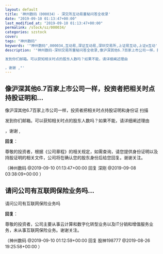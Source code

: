 ```yaml
---
layout: default
title: '神州数码（000034）- 深交所互动易董秘问答全收录'
date: "2019-09-10 01:13:47+00:00"
last_modified_at: "2019-09-10 01:13:47+00:00"
permalink: /stock/sz/000034/
categories: szstock
cover: 
tags: "神州数码"
keywords: '"神州数码",000034,互动易,深证互动易,深圳交易所,上证易互动,上证e互动'
description: '"神州数码-深圳交易所董秘问答全收录,像沪深其他6.7百家上市公司一样，投资者把相关时点持股证明和身份证 扫描

发到你们邮箱。可以获知相关时点的股东人数吗？如果不能，请详细阐述理由

，谢谢 ,"'
---
```


## 像沪深其他6.7百家上市公司一样，投资者把相关时点持股证明和...

像沪深其他6.7百家上市公司一样，投资者把相关时点持股证明和身份证 扫描

发到你们邮箱。可以获知相关时点的股东人数吗？如果不能，请详细阐述理由

，谢谢 ,

**回复**：

尊敬的投资者，根据《公司章程》的相关规定，如需查询，请您提供身份证明以及持股证明的相关文件，公司将在确认您的股东身份后给您回复。谢谢关注。 

（神州数码  @2019-09-10 01:13:47+00:00 回复 深刚  @2019-09-08 03:38:09+00:00 ）

## 请问公司有互联网保险业务吗...

请问公司有互联网保险业务吗

**回复**：

尊敬的投资者，公司主要从事云计算和数字化转型业务以及IT分销和增值服务业务，未从事互联网保险业务。谢谢关注。 

（神州数码  @2019-09-10 01:12:59+00:00 回复 股神198777  @2019-08-26 19:25:58+00:00 ）

